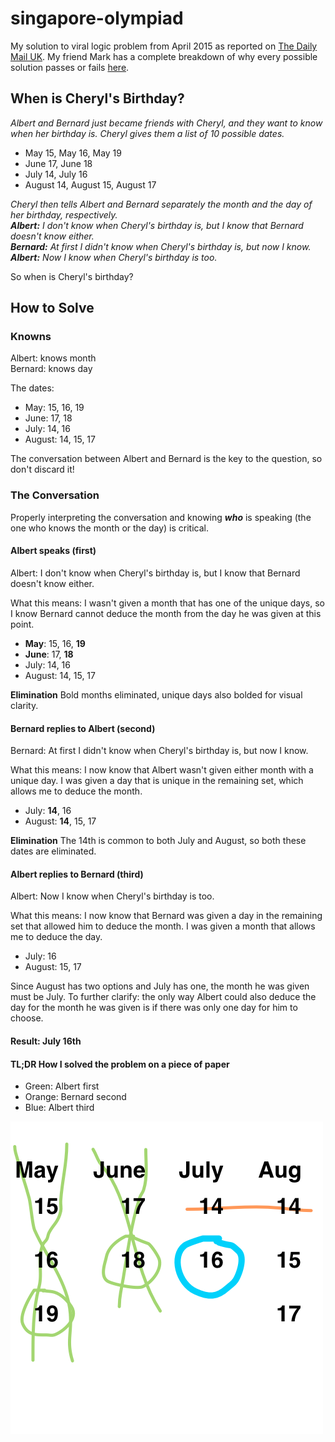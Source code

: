 # singapore-olympiad
My solution to viral logic problem from April 2015 as reported on [The Daily Mail UK](http://www.dailymail.co.uk/sciencetech/article-3037266/The-maths-problem-set-Singapore-teenagers-left-people-world-stumped.html). My friend Mark has a complete breakdown of why every possible solution passes or fails [here](http://mark.github.io/olympiad/).

## When is Cheryl's Birthday?

*Albert and Bernard just became friends with Cheryl, and they want to know when her birthday is. Cheryl gives them a list of 10 possible dates.*

* May 15, May 16,  May 19
* June 17, June 18
* July 14, July 16
* August 14, August 15, August 17

*Cheryl then tells Albert and Bernard separately the month and the day of her birthday, respectively.*<br />
***Albert:*** *I don't know when Cheryl's birthday is, but I know that Bernard doesn't know either.*<br />
***Bernard:*** *At first I didn't know when Cheryl's birthday is, but now I know.*<br />
***Albert:*** *Now I know when Cheryl's birthday is too.*

So when is Cheryl's birthday?

## How to Solve

### Knowns

Albert: knows month<br />
Bernard: knows day

The dates:
* May: 15, 16, 19
* June: 17, 18
* July: 14, 16
* August: 14, 15, 17

The conversation between Albert and Bernard is the key to the question, so don't discard it!

### The Conversation

Properly interpreting the conversation and knowing ***who*** is speaking (the one who knows the month or the day) is critical.

#### Albert speaks (first)

Albert: I don't know when Cheryl's birthday is, but I know that Bernard doesn't know either.

What this means: I wasn't given a month that has one of the unique days, so I know Bernard cannot deduce the month from the day he was given at this point.

* **May**: 15, 16, **19**
* **June**: 17, **18**
* July: 14, 16
* August: 14, 15, 17

**Elimination** Bold months eliminated, unique days also bolded for visual clarity.

#### Bernard replies to Albert (second)

Bernard: At first I didn't know when Cheryl's birthday is, but now I know.

What this means: I now know that Albert wasn't given either month with a unique day. I was given a day that is unique in the remaining set, which allows me to deduce the month.

* July: **14**, 16
* August: **14**, 15, 17

**Elimination** The 14th is common to both July and August, so both these dates are eliminated.

#### Albert replies to Bernard (third)

Albert: Now I know when Cheryl's birthday is too.

What this means: I now know that Bernard was given a day in the remaining set that allowed him to deduce the month. I was given a month that allows me to deduce the day.

* July: 16
* August: 15, 17

Since August has two options and July has one, the month he was given must be July. To further clarify: the only way Albert could also deduce the day for the month he was given is if there was only one day for him to choose.

#### Result: July 16th

#### TL;DR How I solved the problem on a piece of paper

* Green: Albert first
* Orange: Bernard second
* Blue: Albert third

![Solution image](solution.png)
